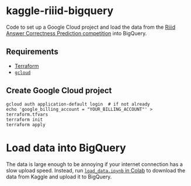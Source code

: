 # kaggle-riiid-bigquery

Code to set up a Google Cloud project and load the data from the [Riiid Answer Correctness Prediction competition](https://www.kaggle.com/c/riiid-test-answer-prediction/overview) into BigQuery.

## Requirements

* [Terraform](https://learn.hashicorp.com/tutorials/terraform/install-cli)
* [`gcloud`](https://cloud.google.com/sdk/docs/install)

## Create Google Cloud project

```
gcloud auth application-default login  # if not already
echo 'google_billing_account = "YOUR_BILLING_ACCOUNT"' > terraform.tfvars
terraform init
terraform apply
```

# Load data into BigQuery

The data is large enough to be annoying if your internet connection has a slow upload speed.
Instead, run [`load_data.ipynb` in Colab](https://colab.research.google.com/github/tomwphillips/kaggle-riiid-bigquery/blob/main/load_data.ipynb) to download the data from Kaggle and upload it to BigQuery.
